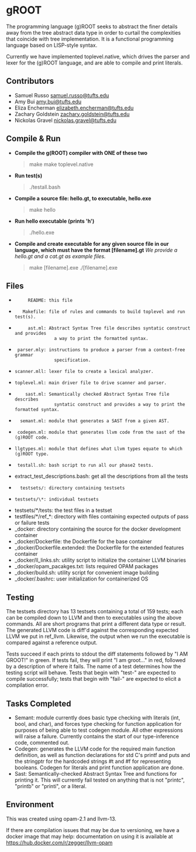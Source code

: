 # gROOT

The programming language (g)ROOT seeks to abstract the finer details away
from the tree abstract data type in order to curtail the complexities that
coincide with tree implementation. It is a functional programming language
based on LISP-style syntax.

Currently we have implemented toplevel.native, which drives the parser and
lexer for the (g)ROOT language, and are able to compile and print literals.


## Contributors
- Samuel Russo          samuel.russo@tufts.edu
- Amy Bui               amy.bui@tufts.edu
- Eliza Encherman       elizabeth.encherman@tufts.edu
- Zachary Goldstein     zachary.goldstein@tufts.edu
- Nickolas Gravel       nickolas.gravel@tufts.edu


## Compile & Run
- **Compile the g(ROOT) compiler with ONE of these two**
    > make
    > make toplevel.native
- **Run test(s)**
    > ./testall.bash
- **Compile a source file: hello.gt, to executable, hello.exe**
    > make hello
- **Run hello executable (prints 'h')**
    > ./hello.exe
- **Compile and create executable for any given source file in our language,
    which must have the format [filename].gt**
   *We provide a hello.gt and a cat.gt as example files.*
    > make [filename].exe
    > ./[filename].exe





## Files
-          README: this file
-        Makefile: file of rules and commands to build toplevel and run test(s).
-          ast.ml: Abstract Syntax Tree file describes syntatic construct and provides
                     a way to print the formatted syntax.
-      parser.mly: instructions to produce a parser from a context-free grammar
                     specification.
-     scanner.mll: lexer file to create a lexical analyzer.
-     toplevel.ml: main driver file to drive scanner and parser.
-         sast.ml: Semantically checked Abstract Syntax Tree file describes
                     syntatic construct and provides a way to print the formatted syntax.
-       semant.ml: module that generates a SAST from a given AST.
-      codegen.ml: module that generates llvm code from the sast of the (g)ROOT code.
-     llgtypes.ml: module that defines what Llvm types equate to which (g)ROOT type.
-      testall.sh: bash script to run all our phase2 tests.
-   extract_test_descriptions.bash: get all the descriptions from all the tests
-       testsets/: directory containing testsets
-     testsets/\*: individual testsets
- testsets/\*/tests: the test files in a testset
- testfiles/\*/ref_\*: directory with files containing expected outputs of pass
                    or failure tests
- \_docker: directory containing the source for the docker development container
- \_docker/Dockerfile: the Dockerfile for the base container
- \_docker/Dockerfile.extended: the Dockerfile for the extended features container
- \_docker/ll_links.sh: utility script to initialize the container LLVM binaries
- \_docker/opam_pacakges.txt: lists required OPAM packages
- \_docker/build.sh: utility script for convenient image building
- \_docker/.bashrc: user initialization for containerized OS 



## Testing
The testsets directory has 13 testsets containing a total of 159 tests; each can be
compiled down to LLVM and then to executables using the above commands. All are
short programs that print a different data type or result. The generated LLVM code is
diff'd against the corresponding expected LLVM we put in ref_llvm. Likewise, the output
when we run the executable is compared against a reference output.

Tests succeed if each prints to stdout the diff statements followed by "I AM GROOT!" in green.
If tests fail, they will print "I am groot..." in red, followed by a description of where it fails. The name of a test determines how the testing script will behave. Tests that begin with
"test-" are expected to compile successfully; tests that begin with "fail-" are expected to
elicit a compilation error.




## Tasks Completed
- Semant: module currently does basic type checking with literals (int, bool, and char),
    and forces type checking for function application for purposes of being able to
    test codegen module. All other expressions will raise a failure. Currently contains
    the start of our type-inference code, commented out.
- Codegen: generates the LLVM code for the required main function definition,
    as well as function declarations for std C's printf and puts and the stringptr
    for the hardcoded strings #t and #f for representing booleans. Codegen for
    literals and print function application are done.
- Sast: Semantically-checked Abstract Syntax Tree and functions for printing it. This will
    currently fail tested on anything that is not "printc", "printb" or "printi", or a literal.


## Environment
This was created using opam-2.1 and llvm-13.

If there are compilation issues that may be due to versioning, we have a docker image that may help:
documentation on using it is available at https://hub.docker.com/r/zegger/llvm-opam
